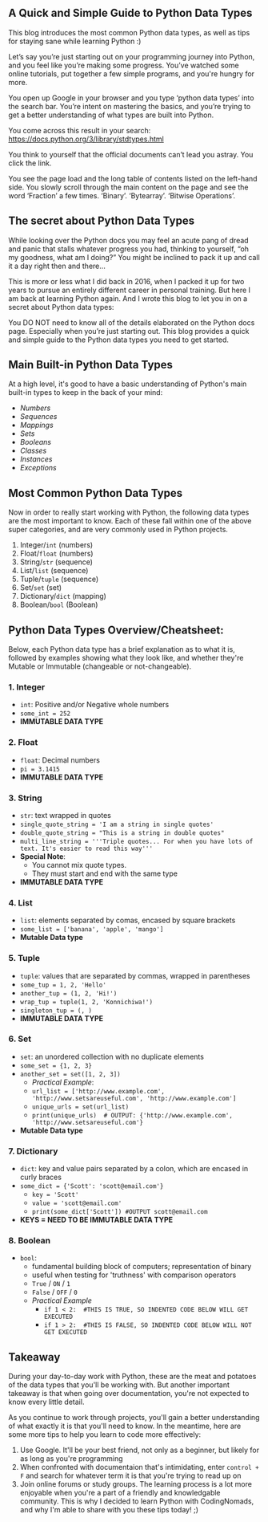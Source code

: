 ## A Quick and Simple Guide to Python Data Types

This blog introduces the most common Python data types, as well as tips for staying sane while learning Python :)

Let’s say you’re just starting out on your programming journey into Python, and you feel like you’re making some progress. You’ve watched some online tutorials, put together a few simple programs, and you're hungry for more. 

You open up Google in your browser and you type ‘python data types’ into the search bar. You’re intent on mastering the basics, and you’re trying to get a better understanding of what types are built into Python. 

You come across this result in your search: https://docs.python.org/3/library/stdtypes.html

You think to yourself that the official documents can’t lead you astray. You click the link. 

You see the page load and the long table of contents listed on the left-hand side. You slowly scroll through the main content on the page and see the word ‘Fraction’ a few times. ‘Binary’. ‘Bytearray’. ‘Bitwise Operations’.

## The secret about Python Data Types

While looking over the Python docs you may feel an acute pang of dread and panic that stalls whatever progress you had, thinking to yourself, “oh my goodness, what am I doing?” You might be inclined to pack it up and call it a day right then and there… 

This is more or less what I did back in 2016, when I packed it up for two years to pursue an entirely different career in personal training. But here I am back at learning Python again. And I wrote this blog to let you in on a secret about Python data types:

You DO NOT need to know all of the details elaborated on the Python docs page. Especially when you’re just starting out. This blog provides a quick and simple guide to the Python data types you need to get started.

## Main Built-in Python Data Types

At a high level, it's good to have a basic understanding of Python's main built-in types to keep in the back of your mind:
-	*Numbers*
-	*Sequences*
-	*Mappings*
-	*Sets*
-	*Booleans*
-	*Classes*
-	*Instances*
-	*Exceptions*

## Most Common Python Data Types

Now in order to really start working with Python, the following data types are the most important to know. Each of these fall within one of the above super categories, and are very commonly used in Python projects.
1.	Integer/`int` (numbers)
2.	Float/`float` (numbers)
3.	String/`str` (sequence)
4.	List/`list` (sequence)
5.	Tuple/`tuple` (sequence)
6.	Set/`set` (set)
7.	Dictionary/`dict` (mapping)
8.	Boolean/`bool` (Boolean)

## Python Data Types Overview/Cheatsheet:

Below, each Python data type has a brief explanation as to what it is, followed by examples showing what they look like, and whether they're Mutable or Immutable (changeable or not-changeable).

### 1. Integer

- ```int```: Positive and/or Negative whole numbers
- ```some_int = 252```
- **IMMUTABLE DATA TYPE**

### 2. Float

- ```float```: Decimal numbers
- ```pi = 3.1415```
- **IMMUTABLE DATA TYPE**

### 3. String

- ```str```: text wrapped in quotes
- ```single_quote_string = 'I am a string in single quotes'```
- ```double_quote_string = "This is a string in double quotes"```
- ```multi_line_string = '''Triple quotes... For when you have lots of text. It's easier to read this way'''```
- **Special Note**: 
    - You cannot mix quote types.
    - They must start and end with the same type
- **IMMUTABLE DATA TYPE**


### 4. List

- ```list```: elements separated by comas, encased by square brackets
- ```some_list = ['banana', 'apple', 'mango']```
- **Mutable Data type**

### 5. Tuple

- ```tuple```: values that are separated by commas, wrapped in parentheses
- ```some_tup = 1, 2, 'Hello'```
- ```another_tup = (1, 2, 'Hi!')```
- ```wrap_tup = tuple(1, 2, 'Konnichiwa!')```
- ```singleton_tup = (, )```
- **IMMUTABLE DATA TYPE**

### 6. Set

- ```set```: an unordered collection with no duplicate elements
- ```some_set = {1, 2, 3}```
- ```another_set = set([1, 2, 3])```
    - *Practical Example*:
    - ```url_list = ['http://www.example.com', 'http://www.setsareuseful.com', 'http://www.example.com']```
    - ```unique_urls = set(url_list)```
    - ```print(unique_urls)  # OUTPUT: {'http://www.example.com', 'http://www.setsareuseful.com'}```
- **Mutable Data type**

### 7. Dictionary

- ```dict```: key and value pairs separated by a colon, which are encased in curly braces
- ```some_dict = {'Scott': 'scott@email.com'}```
    - ```key = 'Scott'```
    - ```value = 'scott@email.com'```
    - ```print(some_dict['Scott']) #OUTPUT scott@email.com```
- **KEYS = NEED TO BE IMMUTABLE DATA TYPE**

### 8. Boolean

- ```bool```: 
    - fundamental building block of computers; representation of binary
    - useful when testing for 'truthness' with comparison operators
    - `True` / `ON` / `1`
    - `False` / `OFF` / `0`
    - *Practical Example*
        - ```if 1 < 2:  #THIS IS TRUE, SO INDENTED CODE BELOW WILL GET EXECUTED```
        - ```if 1 > 2:  #THIS IS FALSE, SO INDENTED CODE BELOW WILL NOT GET EXECUTED```

## Takeaway
During your day-to-day work with Python, these are the meat and potatoes of the data types that you'll be working with. But another important takeaway is that when going over documentation, you're not expected to know every little detail. 

As you continue to work through projects, you'll gain a better understanding of what exactly it is that you'll need to know. In the meantime, here are some more tips to help you learn to code more effectively:
1. Use Google. It'll be your best friend, not only as a beginner, but likely for as long as you're programming
2. When confronted with documentaion that's intimidating, enter `control + F` and search for whatever term it is that you're trying to read up on
3. Join online forums or study groups. The learning process is a lot more enjoyable when you're a part of a friendly and knowledgable community. This is why I decided to learn Python with CodingNomads, and why I'm able to share with you these tips today! ;)
